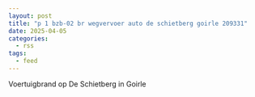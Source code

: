 ```yaml
---
layout: post
title: "p 1 bzb-02 br wegvervoer auto de schietberg goirle 209331"
date: 2025-04-05
categories: 
  - rss
tags: 
  - feed
---
```


Voertuigbrand op De Schietberg in Goirle

